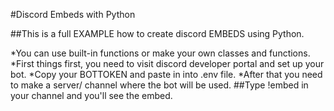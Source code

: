 #Discord Embeds with Python

##This is a full EXAMPLE how to create discord EMBEDS using Python.

*You can use built-in functions or make your own classes and functions.
*First things first, you need to visit discord developer portal and set up your bot.
*Copy your BOTTOKEN and paste in into .env file.
*After that you need to make a server/ channel where the bot will be used.
##Type !embed in your channel and you'll see the embed.
